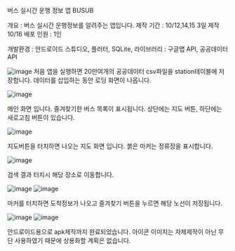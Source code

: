 버스 실시간 운행 정보 앱 BUSUB 

개요 : 버스 실시간 운행정보를 알려주는 앱입니다.
제작 기간 : 10/12,14,15 3일 제작
            10/16 배포
인원 : 1인


개발환경 : 안드로이드 스튜디오, 플러터, SQLite, 
      라이브러리 : 구글맵 API, 공공데이터 API


![image](https://github.com/user-attachments/assets/83af54a6-1315-4b18-ad81-27c8f9f62823)
처음 앱을 실행하면 20만여개의 공공데이터 csv파일을 station테이블에 저장합니다. 데이터를 삽입하는 동안 로딩 화면이 나옵니다.



![image](https://github.com/user-attachments/assets/0c9a6b5d-d621-4736-b23d-4483f219dedb)

메인 화면 입니다. 
즐겨찾기한 버스 목록이 표시됩니다. 
상단에는 지도 버튼, 
하단에는 새로고침 버튼이 있습니다.



![image](https://github.com/user-attachments/assets/9fb16b47-6428-4863-a760-b56627aebe28)

지도버튼을 터치하면 나오는 지도 화면 입니다. 
붉은 마커는 정류장을 표시합니다.

![image](https://github.com/user-attachments/assets/33910c69-53ea-4a9a-9e5a-2ba80510c44e)

검색 결과 터치시 해당 장소로 이동합니다.


![image](https://github.com/user-attachments/assets/d3889a55-0206-4b7b-b0a5-c82414e9e541)
![image](https://github.com/user-attachments/assets/81d60de9-8170-4738-83a4-5877702a6998)

마커를 터치하면 도착정보가 나오고 즐겨찾기 버튼을 누르면 해당 노선이 저장됩니다.



![image](https://github.com/user-attachments/assets/bb0acd20-8056-495d-8b4c-de0e6d4d44b0)
![image](https://github.com/user-attachments/assets/4e976995-8d96-451d-8df1-d6fa3fe74f2f)

안드로이드용으로 apk제작까지 완료되었습니다. 아이콘 이미지는 자체제작이 아닌 무단 사용하였기 때문에 상용화할 계획은 없습니다.










